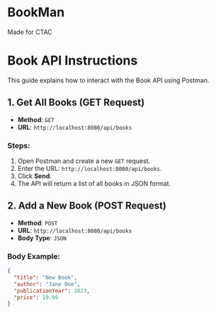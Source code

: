 # BookMan
Made for CTAC

# Book API Instructions

This guide explains how to interact with the Book API using Postman.

## 1. Get All Books (GET Request)
- **Method**: `GET`
- **URL**: `http://localhost:8080/api/books`

### Steps:
1. Open Postman and create a new `GET` request.
2. Enter the URL: `http://localhost:8080/api/books`.
3. Click **Send**.
4. The API will return a list of all books in JSON format.

## 2. Add a New Book (POST Request)
- **Method**: `POST`
- **URL**: `http://localhost:8080/api/books`
- **Body Type**: `JSON`

### Body Example:
```json
{
  "title": "New Book",
  "author": "Jane Doe",
  "publicationYear": 2023,
  "price": 19.99
}
